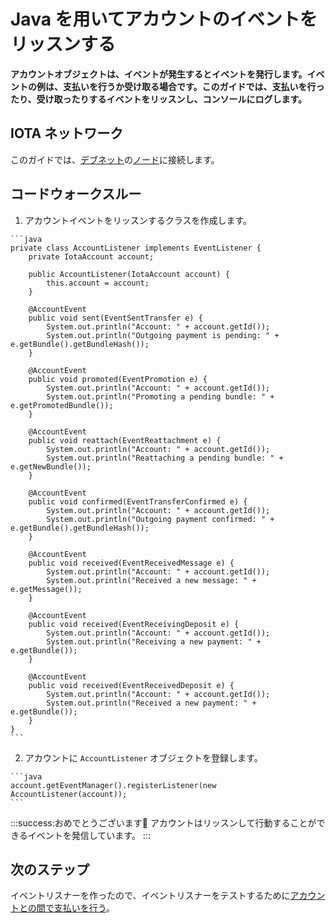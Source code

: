 # Java を用いてアカウントのイベントをリッスンする
<!-- # Listen to events in an account in Java -->

**アカウントオブジェクトは、イベントが発生するとイベントを発行します。イベントの例は、支払いを行うか受け取る場合です。このガイドでは、支払いを行ったり、受け取ったりするイベントをリッスンし、コンソールにログします。**
<!-- **An account object emits events when they happen. An example of an event is when you make or receive a payment. In this guide, you listen for these events and log them to the console.** -->

## IOTA ネットワーク
<!-- ## IOTA network -->

このガイドでは、[デブネット](root://getting-started/0.1/network/iota-networks.md#devnet)の[ノード](root://getting-started/0.1/network/nodes.md)に接続します。
<!-- In this guide, we connect to a node on the [Devnet](root://getting-started/0.1/network/iota-networks.md#devnet). -->

## コードウォークスルー
<!-- ## Code walkthrough -->

1. アカウントイベントをリッスンするクラスを作成します。
  <!-- 1. Create a class that listens to account events -->

    ```java
    private class AccountListener implements EventListener {
        private IotaAccount account;

        public AccountListener(IotaAccount account) {
            this.account = account;
        }

        @AccountEvent
        public void sent(EventSentTransfer e) {
            System.out.println("Account: " + account.getId());
            System.out.println("Outgoing payment is pending: " + e.getBundle().getBundleHash());
        }

        @AccountEvent
        public void promoted(EventPromotion e) {
            System.out.println("Account: " + account.getId());
            System.out.println("Promoting a pending bundle: " + e.getPromotedBundle());
        }

        @AccountEvent
        public void reattach(EventReattachment e) {
            System.out.println("Account: " + account.getId());
            System.out.println("Reattaching a pending bundle: " + e.getNewBundle());
        }

        @AccountEvent
        public void confirmed(EventTransferConfirmed e) {
            System.out.println("Account: " + account.getId());
            System.out.println("Outgoing payment confirmed: " + e.getBundle().getBundleHash());
        }

        @AccountEvent
        public void received(EventReceivedMessage e) {
            System.out.println("Account: " + account.getId());
            System.out.println("Received a new message: " + e.getMessage());
        }

        @AccountEvent
        public void received(EventReceivingDeposit e) {
            System.out.println("Account: " + account.getId());
            System.out.println("Receiving a new payment: " + e.getBundle());
        }

        @AccountEvent
        public void received(EventReceivedDeposit e) {
            System.out.println("Account: " + account.getId());
            System.out.println("Received a new payment: " + e.getBundle());
        }
    }
    ```

2. アカウントに `AccountListener` オブジェクトを登録します。
  <!-- 2. Register the `AccountListener` object with your account -->

    ```java
    account.getEventManager().registerListener(new AccountListener(account));
    ```

:::success:おめでとうございます:tada:
アカウントはリッスンして行動することができるイベントを発信しています。
:::
<!-- :::success:Congratulations :tada: -->
<!-- You're account can now emit events that you can listen to and act on. -->
<!-- ::: -->

## 次のステップ
<!-- ## Next steps -->

イベントリスナーを作ったので、イベントリスナーをテストするために[アカウントとの間で支払いを行う](../java/make-payment.md)。
<!-- Now that you have an event listener, start [making payments to/from your account](../java/make-payment.md) to test it. -->
